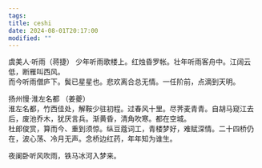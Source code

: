 ```yaml
---
tags: 
title: ceshi
date: 2024-08-01T20:17:00
modified: ""
---
```


虞美人·听雨（蒋捷）
少年听雨歌楼上。红烛昏罗帐。壮年听雨客舟中。江阔云低，断雁叫西风。  
而今听雨僧庐下。鬓已星星也。悲欢离合总无情。一任阶前，点滴到天明。

扬州慢·淮左名都 （姜夔）  
淮左名都，竹西佳处，解鞍少驻初程。过春风十里。尽荠麦青青。自胡马窥江去后，废池乔木，犹厌言兵。渐黄昏，清角吹寒。都在空城。  
杜郎俊赏，算而今、重到须惊。纵豆蔻词工，青楼梦好，难赋深情。二十四桥仍在，波心荡、冷月无声。念桥边红药，年年知为谁生。

夜阑卧听风吹雨，铁马冰河入梦来。



